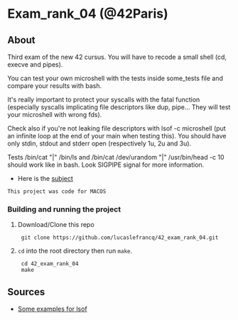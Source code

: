 # Exam_rank_04 (@42Paris)

## About

Third exam of the new 42 cursus. You will have to recode a small shell (cd, execve and pipes).

You can test your own microshell with the tests inside some_tests file and compare your results with bash.

It's really important to protect your syscalls with the fatal function (especially syscalls implicating 
file descriptors like dup, pipe... They will test your microshell with wrong fds).

Check also if you're not leaking file descriptors with lsof -c microshell (put an infinite loop at the end 
of your main when testing this). You should have only stdin, stdout and stderr open (respectively 1u, 2u and 3u).

Tests /bin/cat "|" /bin/ls and /bin/cat /dev/urandom "|" /usr/bin/head -c 10 should work like in bash. 
Look SIGPIPE signal for more information.

- Here is the [subject][1]

`This project was code for MACOS`

### Building and running the project

1. Download/Clone this repo

        git clone https://github.com/lucaslefrancq/42_exam_rank_04.git

2. `cd` into the root directory then run `make`.

        cd 42_exam_rank_04
        make
		
## Sources

- [Some examples for lsof][2]

[1]: https://github.com/lucaslefrancq/42_exam_rank_04/blob/main/subject.en.txt
[2]: https://www.thegeekstuff.com/2012/08/lsof-command-examples/
